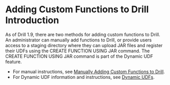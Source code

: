 # Adding Custom Functions to Drill Introduction

As of Drill 1.9, there are two methods for adding custom functions to Drill. An administrator can manually add functions to Drill, or provide users access to a staging directory where they can upload JAR files and register their UDFs using the CREATE FUNCTION USING JAR command. The CREATE FUNCTION USING JAR command is part of the Dynamic UDF feature.

- For manual instructions, see [Manually Adding Custom Functions to Drill]({{site.baseurl}}/docs/manually-adding-custom-functions-to-drill/). 
- For Dynamic UDF information and instructions, see [Dynamic UDFs]({{site.baseurl}}/docs/dynamic-udfs/). 
